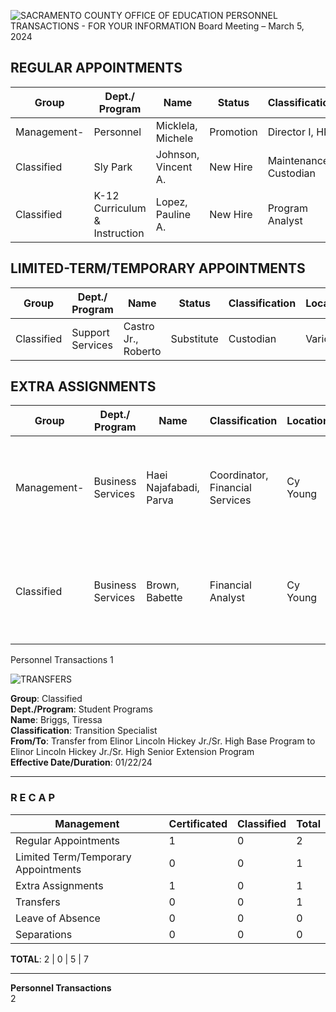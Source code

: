 <!-- Page 1 -->
![SACRAMENTO COUNTY OFFICE OF EDUCATION PERSONNEL TRANSACTIONS - FOR YOUR INFORMATION Board Meeting – March 5, 2024](https://via.placeholder.com/768x993.png?text=SACRAMENTO+COUNTY+OFFICE+OF+EDUCATION+PERSONNEL+TRANSACTIONS+-+FOR+YOUR+INFORMATION+Board+Meeting+%E2%80%93+March+5%2C+2024)

## REGULAR APPOINTMENTS

| Group                     | Dept./ Program            | Name                  | Status     | Classification         | Location | Effective Date | Salary Placement |
|---------------------------|---------------------------|-----------------------|------------|-------------------------|----------|----------------|------------------|
| Management-               | Personnel                 | Micklela, Michele      | Promotion  | Director I, HR          | Cy Young | 02/13/24       | MT-40            |
| Classified                | Sly Park                  | Johnson, Vincent A.    | New Hire   | Maintenance Custodian    | Sly Park | 02/13/24       | CL-18-A          |
| Classified                | K-12 Curriculum & Instruction | Lopez, Pauline A.    | New Hire   | Program Analyst          | DPMEC    | 02/26/24       | CL-36-A          |

## LIMITED-TERM/TEMPORARY APPOINTMENTS

| Group                     | Dept./ Program            | Name                  | Status     | Classification         | Location | Effective Date/Duration |
|---------------------------|---------------------------|-----------------------|------------|-------------------------|----------|-------------------------|
| Classified                | Support Services          | Castro Jr., Roberto    | Substitute | Custodian               | Various  | 02/16/24                |

## EXTRA ASSIGNMENTS

| Group                     | Dept./ Program            | Name                  | Classification                | Location | Effective Date/Duration                       |
|---------------------------|---------------------------|-----------------------|-------------------------------|----------|------------------------------------------------|
| Management-               | Business Services          | Haei Najafabadi, Parva | Coordinator, Financial Services | Cy Young | Working out of class effective 02/02/24 – 03/18/24 unless assignment ends sooner |
| Classified                | Business Services          | Brown, Babette         | Financial Analyst              | Cy Young | Working out of class effective 02/13/24 – 03/28/24 unless assignment ends sooner |

Personnel Transactions 1
<!-- Page 2 -->
![TRANSFERS](https://via.placeholder.com/993x768.png?text=TRANSFERS)

**Group**: Classified  
**Dept./Program**: Student Programs  
**Name**: Briggs, Tiressa  
**Classification**: Transition Specialist  
**From/To**: Transfer from Elinor Lincoln Hickey Jr./Sr. High Base Program to Elinor Lincoln Hickey Jr./Sr. High Senior Extension Program  
**Effective Date/Duration**: 01/22/24  

---

### R E C A P

| Management | Certificated | Classified | Total |
|------------|--------------|------------|-------|
| Regular Appointments | 1 | 0 | 2 | 3 |
| Limited Term/Temporary Appointments | 0 | 0 | 1 | 1 |
| Extra Assignments | 1 | 0 | 1 | 2 |
| Transfers | 0 | 0 | 1 | 1 |
| Leave of Absence | 0 | 0 | 0 | 0 |
| Separations | 0 | 0 | 0 | 0 |

**TOTAL**: 2 | 0 | 5 | 7  

---

**Personnel Transactions**  
2
